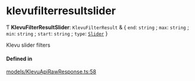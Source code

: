 # klevufilterresultslider
      
Ƭ **KlevuFilterResultSlider**: `KlevuFilterResult` & { `end`: `string` ; `max`: `string` ; `min`: `string` ; `start`: `string` ; `type`: [`Slider`](enums/KlevuFilterType.md#slider)  }

Klevu slider filters

#### Defined in

[models/KlevuApiRawResponse.ts:58](https://github.com/klevultd/frontend-sdk/blob/4665e27/packages/klevu-core/src/models/KlevuApiRawResponse.ts#L58)

